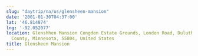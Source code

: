 ```yaml
---
slug: "daytrip/na/us/glensheen-mansion"
date: '2001-01-30T04:37:00'
lat: '46.814874'
lng: '-92.052077'
location: Glenshhen Mansion Congdon Estate Grounds, London Road, Duluth, Saint Louis
  County, Minnesota, 55804, United States
title: Glensheen Mansion
---
```




